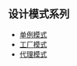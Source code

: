 ## 设计模式系列
- [单例模式](https://github.com/lushwe/myblog/blob/master/design-patterns/%E8%AE%BE%E8%AE%A1%E6%A8%A1%E5%BC%8F%20-%2001%E5%8D%95%E4%BE%8B%E6%A8%A1%E5%BC%8F.md)
- [工厂模式](https://github.com/lushwe/myblog/blob/master/design-patterns/%E8%AE%BE%E8%AE%A1%E6%A8%A1%E5%BC%8F%20-%2002%E5%B7%A5%E5%8E%82%E6%A8%A1%E5%BC%8F.md)
- [代理模式](https://github.com/lushwe/myblog/blob/master/design-patterns/%E8%AE%BE%E8%AE%A1%E6%A8%A1%E5%BC%8F%20-%2003%E4%BB%A3%E7%90%86%E6%A8%A1%E5%BC%8F.md)
